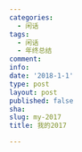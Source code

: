 ```yaml
---
categories:
  - 闲话
tags:
  - 闲话
  - 年终总结
comment: 
info: 
date: '2018-1-1'
type: post
layout: post
published: false
sha: 
slug: my-2017
title: 我的2017

---
```

